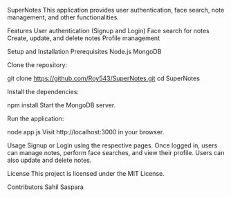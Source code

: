 SuperNotes
This application provides user authentication, face search, note management, and other functionalities.

Features
User authentication (Signup and Login)
Face search for notes
Create, update, and delete notes
Profile management

Setup and Installation
Prerequisites
Node.js
MongoDB

Clone the repository:

git clone https://github.com/Roy543/SuperNotes.git
cd SuperNotes

Install the dependencies:

npm install
Start the MongoDB server.

Run the application:

node app.js
Visit http://localhost:3000 in your browser.

Usage
Signup or Login using the respective pages.
Once logged in, users can manage notes, perform face searches, and view their profile.
Users can also update and delete notes.

License
This project is licensed under the MIT License.

Contributors
Sahil Saspara